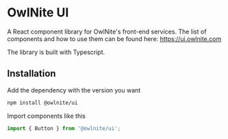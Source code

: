 # OwlNite UI

A React component library for OwlNite's front-end services. The list of components and how to use them can be found here: https://ui.owlnite.com

The library is built with Typescript.

## Installation

Add the dependency with the version you want

```bash
npm install @owlnite/ui
```

Import components like this

```js
import { Button } from '@owlnite/ui';
```
